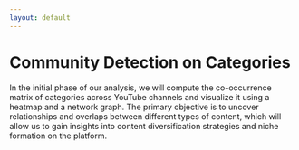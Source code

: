 ```yaml
---
layout: default
---
```


# Community Detection on Categories

In the initial phase of our analysis, we will compute the co-occurrence matrix of categories across YouTube channels and visualize it using a heatmap and a network graph. The primary objective is to uncover relationships and overlaps between different types of content, which will allow us to gain insights into content diversification strategies and niche formation on the platform.
